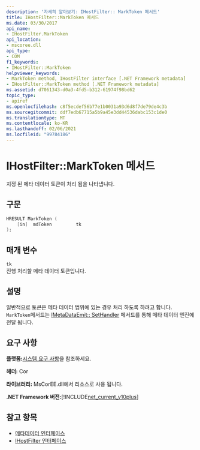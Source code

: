 ```yaml
---
description: '자세히 알아보기: IHostFilter:: MarkToken 메서드'
title: IHostFilter::MarkToken 메서드
ms.date: 03/30/2017
api_name:
- IHostFilter.MarkToken
api_location:
- mscoree.dll
api_type:
- COM
f1_keywords:
- IHostFilter::MarkToken
helpviewer_keywords:
- MarkToken method, IHostFilter interface [.NET Framework metadata]
- IHostFilter::MarkToken method [.NET Framework metadata]
ms.assetid: d7061343-d0a3-4fd5-b312-61974f98bd62
topic_type:
- apiref
ms.openlocfilehash: c8f5ecdef56b77e1b0031a93d6d8f7de79de4c3b
ms.sourcegitcommit: ddf7edb67715a5b9a45e3dd44536dabc153c1de0
ms.translationtype: MT
ms.contentlocale: ko-KR
ms.lasthandoff: 02/06/2021
ms.locfileid: "99784186"
---
```

# <a name="ihostfiltermarktoken-method"></a>IHostFilter::MarkToken 메서드

지정 된 메타 데이터 토큰이 처리 됨을 나타냅니다.  
  
## <a name="syntax"></a>구문  
  
```cpp  
HRESULT MarkToken (  
    [in]  mdToken         tk  
);  
```  
  
## <a name="parameters"></a>매개 변수  

 `tk`  
 진행 처리할 메타 데이터 토큰입니다.  
  
## <a name="remarks"></a>설명  

 일반적으로 토큰은 메타 데이터 범위에 있는 경우 처리 하도록 하려고 합니다. `MarkToken`메서드는 [IMetaDataEmit:: SetHandler](imetadataemit-sethandler-method.md) 메서드를 통해 메타 데이터 엔진에 전달 됩니다.  
  
## <a name="requirements"></a>요구 사항  

 **플랫폼:**[시스템 요구 사항](../../get-started/system-requirements.md)을 참조하세요.  
  
 **헤더:** Cor  
  
 **라이브러리:** MsCorEE.dll에서 리소스로 사용 됩니다.  
  
 **.NET Framework 버전:**[!INCLUDE[net_current_v10plus](../../../../includes/net-current-v10plus-md.md)]  
  
## <a name="see-also"></a>참고 항목

- [메타데이터 인터페이스](metadata-interfaces.md)
- [IHostFilter 인터페이스](ihostfilter-interface.md)
